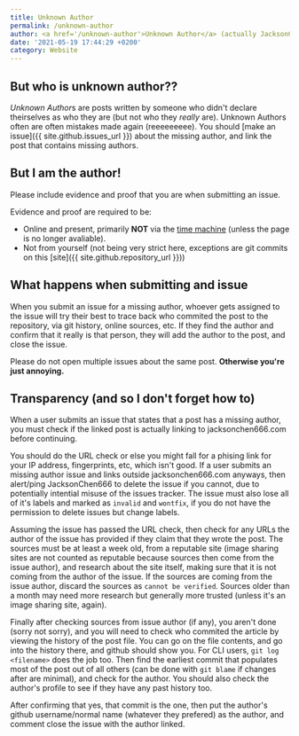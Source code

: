 ```yaml
---
title: Unknown Author
permalink: /unknown-author
author: <a href='/unknown-author'>Unknown Author</a> (actually JacksonChen666)
date: '2021-05-19 17:44:29 +0200'
category: Website
---
```

## But who is unknown author??
*Unknown Author*s are posts written by someone who didn't declare theirselves as who they are (but not who they *really* are).
Unknown Authors often are often mistakes made again (reeeeeeeee). You should [make an issue]({{ site.github.issues_url }}) about the missing author, and link the post that contains missing authors.

## But I am the author!
Please include evidence and proof that you are when submitting an issue.

Evidence and proof are required to be:
- Online and present, primarily **NOT** via the [time machine](https://web.archive.org) (unless the page is no longer avaliable).
- Not from yourself (not being very strict here, exceptions are git commits on this [site]({{ site.github.repository_url }}))

## What happens when submitting and issue
When you submit an issue for a missing author, whoever gets assigned to the issue will try their best to trace back who commited the post to the repository, via git history, online sources, etc.
If they find the author and confirm that it really is that person, they will add the author to the post, and close the issue.

Please do not open multiple issues about the same post. **Otherwise you're just annoying.**

## Transparency (and so I don't forget how to)
When a user submits an issue that states that a post has a missing author, you must check if the linked post is actually linking to jacksonchen666.com before continuing.

You should do the URL check or else you might fall for a phising link for your IP address, fingerprints, etc, which isn't good.
If a user submits an missing author issue and links outside jacksonchen666.com anyways, then alert/ping JacksonChen666 to delete the issue if you cannot, due to potentially intential misuse of the issues tracker. The issue must also lose all of it's labels and marked as `invalid` and `wontfix`, if you do not have the permission to delete issues but change labels.

Assuming the issue has passed the URL check, then check for any URLs the author of the issue has provided if they claim that they wrote the post.
The sources must be at least a week old, from a reputable site (image sharing sites are not counted as reputable because sources then come from the issue author), and research about the site itself, making sure that it is not coming from the author of the issue. If the sources are coming from the issue author, discard the sources as `cannot be verified`.
Sources older than a month may need more research but generally more trusted (unless it's an image sharing site, again).

Finally after checking sources from issue author (if any), you aren't done (sorry not sorry), and you will need to check who commited the article by viewing the history of the post file.
You can go on the file contents, and go into the history there, and github should show you. For CLI users, `git log <filename>` does the job too.
Then find the earliest commit that populates most of the post out of all others (can be done with `git blame` if changes after are minimal), and check for the author. You should also check the author's profile to see if they have any past history too.

After confirming that yes, that commit is the one, then put the author's github username/normal name (whatever they prefered) as the author, and comment close the issue with the author linked.